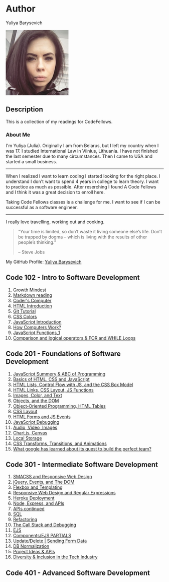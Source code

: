 # Author
Yuliya Barysevich

![My picture](me.jpg)

## Description
This is a collection of my readings for CodeFellows.

### About Me
I'm Yuliya (Julia). Originally I am from Belarus, but I left my country when I was 17. I studied International Law in Vilnius, Lithuania. I have not finished the last semester due to many circumstances. Then I came to USA and started a small business.

__________________________________________________________________________________________________
When I realized I want to learn coding I started looking for the right place. I understand I don't want to spend 4 years in college to learn theory. I want to practice as much as possible. After reserching I found A Code Fellows and I think it was a great decision to enroll here.

Taking Code Fellows classes is a challenge for me. I want to see if I can be successful as a software engineer.  

____________________________________________________________________________________________________


I really love travelling, working out and cooking.  

>“Your time is limited, so don’t waste it living someone else’s life. Don’t be trapped by dogma – which is living with the results of other people’s thinking.” 
>
>– Steve Jobs



My GitHub Profile: [Yuliya Barysevich](https://github.com/YuliyaBarysevich)


## Code 102 - Intro to Software Development

1. [Growth Mindest](102_notes/growth_mindest.md)
2. [Markdown reading](102_notes/markdown_day1.md)
3. [Coder's Computer](102_notes/coders_computer.md)
4. [HTML Introduction](102_notes/html_intro.md)
5. [Git Tutorial](102_notes/git_tutorial.md)
6. [CSS Colors](102_notes/css_colors.md)
7. [JavaScript Introduction](102_notes/js_intro.md)
8. [How Computers Work?](102_notes/computer_theory.md)
9. [JavaScript Functions_1](102_notes/js_intro2.md)
10. [Comparison and logical operators & FOR and WHILE Loops](102_notes/js_intro3.md)

## Code 201 - Foundations of Software Development

1. [JavaScript Summery & ABC of Programming](201_notes/class-01.md)
2. [Basics of HTML, CSS and JavaScript](201_notes/class-02.md)
3. [HTML Lists, Control Flow with JS, and the CSS Box Model](201_notes/class-03.md)
4. [HTML Links, CSS Layout, JS Functions](201_notes/class-04.md)
5. [Images, Color, and Text](201_notes/class-05.md)
6. [Objects, and the DOM](201_notes/class-06.md)
7. [Object-Oriented Programming, HTML Tables](201_notes/class-07.md)
8. [CSS Layout](201_notes/class-08.md)
9. [HTML Forms and JS Events](201_notes/class-09.md)
10. [JavaScript Debugging](201_notes/class-10.md)
11. [Audio, Video, Images](201_notes/class-11.md)
12. [Chart.js, Canvas](201_notes/class-12.md)
13. [Local Storage](201_notes/class-13.md)
14. [CSS Transforms, Transitions, and Animations](201_notes/class-14a.md)
15. [What google has learned about its quest to build the perfect team?](201_notes/class-14b.md)

## Code 301 - Intermediate Software Development
1. [SMACSS and Responsive Web Design](301_notes/class-01.md)
2. [jQuery, Events, and The DOM](301_notes/class-02.md)
3. [Flexbox and Templating](301_notes/class-03.md)
4. [Responsive Web Design and Regular Expressions](301_notes/class-04.md)
5. [Heroku Deployment](301_notes/class-05.md)
6. [Node, Express, and APIs](301_notes/class-06.md)
7. [APIs continued](301_notes/class-07.md)
8. [SQL](301_notes/class-08.md)
9. [Refactoring](301_notes/class-09.md)
10. [The Call Stack and Debugging](301_notes/class-10.md)
11. [EJS](301_notes/class-11.md)
12. [Components/EJS PARTIALS](301_notes/class-12.md)
13. [Update/Delete | Sending Form Data](301_notes/class-13.md)
14. [DB Normalization](301_notes/class-14a.md)
15. [Project Ideas & APIs](301_notes/class-14b.md)
16. [Diversity & Inclusion in the Tech Industry](301_notes/class-15.md)

## Code 401 - Advanced Software Development



 
